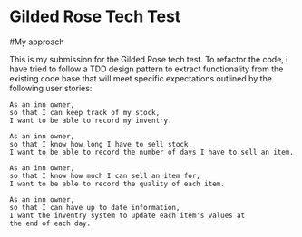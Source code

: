 Gilded Rose Tech Test
=====================

#My approach

This is my submission for the Gilded Rose tech test. To  refactor the code, i have tried to follow a TDD design pattern to extract functionality from the existing code base that will meet specific expectations outlined by
the following user stories:

```
As an inn owner,
so that I can keep track of my stock,
I want to be able to record my inventry.

As an inn owner,
so that I know how long I have to sell stock,
I want to be able to record the number of days I have to sell an item.

As an inn owner,
so that I know how much I can sell an item for,
I want to be able to record the quality of each item.

As an inn owner,
so that I can have up to date information,
I want the inventry system to update each item's values at
the end of each day.
